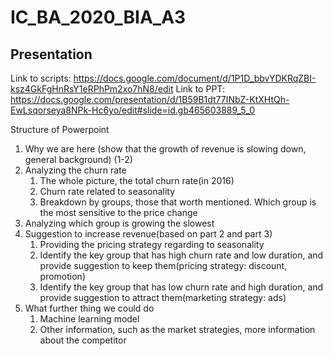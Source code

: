# IC_BA_2020_BIA_A3

## Presentation
Link to scripts: https://docs.google.com/document/d/1P1D_bbvYDKRqZBI-ksz4GkFgHnRsY1eRPhPm2xo7hN8/edit
Link to PPT: https://docs.google.com/presentation/d/1B59B1dt77INbZ-KtXHtQh-EwLsqorseya8NPk-Hc6yo/edit#slide=id.gb465603889_5_0

Structure of Powerpoint  

1. Why we are here (show that the growth of revenue is slowing down, general background) (1-2)
2. Analyzing the churn rate 
   1. The whole picture, the total churn rate(in 2016)
   2. Churn rate related to seasonality 
   3. Breakdown by groups, those that worth mentioned. Which group is the most sensitive to the price change
3. Analyzing which group is growing the slowest
4. Suggestion to increase revenue(based on part 2 and part 3)
   1. Providing the pricing strategy regarding to seasonality 
   2. Identify the key group that has high churn rate and low duration, and provide suggestion to keep them(pricing strategy: discount, promotion)
   3. Identify the key group that has low churn rate and high duration, and provide suggestion to attract them(marketing strategy: ads) 
5. What further thing we could do
   1. Machine learning model
   2. Other information, such as the market strategies, more information about the competitor

